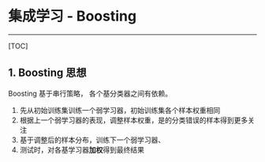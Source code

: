 # 集成学习 - Boosting

---

[TOC]

## 1. Boosting 思想

Boosting 基于串行策略， 各个基分类器之间有依赖。

1. 先从初始训练集训练一个弱学习器，初始训练集各个样本权重相同
2. 根据上一个弱学习器的表现，调整样本权重，是的分类错误的样本得到更多关注
3. 基于调整后的样本分布，训练下一个弱学习器、
4. 测试时，对各基学习器**加权**得到最终结果





